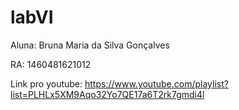 # labVI
Aluna: Bruna Maria da Silva Gonçalves

RA: 1460481621012

Link pro youtube:
https://www.youtube.com/playlist?list=PLHLx5XM9Aqo32Yo7QE17a6T2rk7gmdi4l

